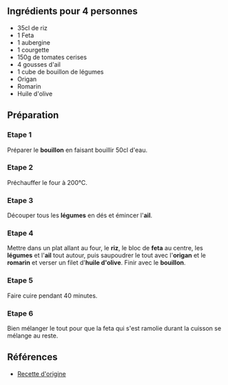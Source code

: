 ## Ingrédients pour 4 personnes

- 35cl de riz
- 1 Feta
- 1 aubergine
- 1 courgette
- 150g de tomates cerises
- 4 gousses d'ail
- 1 cube de bouillon de légumes
- Origan
- Romarin
- Huile d'olive

## Préparation

### Etape 1

Préparer le **bouillon** en faisant bouillir 50cl d'eau.

### Etape 2

Préchauffer le four à 200°C.

### Etape 3

Découper tous les **légumes** en dés et émincer l'**ail**.

### Etape 4

Mettre dans un plat allant au four, le **riz**, le bloc de **feta** au centre, les **légumes** et l'**ail** tout autour, puis saupoudrer le tout avec l'**origan** et le **romarin** et verser un filet d'**huile d'olive**. Finir avec le **bouillon**.

### Etape 5

Faire cuire pendant 40 minutes.

### Etape 6

Bien mélanger le tout pour que la feta qui s'est ramolie durant la cuisson se mélange au reste.

## Références

- [Recette d'origine](https://www.instagram.com/p/Cu3-xhNtD9n/)
